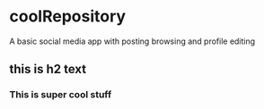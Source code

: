 # coolRepository
A basic social media app with posting browsing and profile editing
## this is h2 text
### This is super cool stuff
